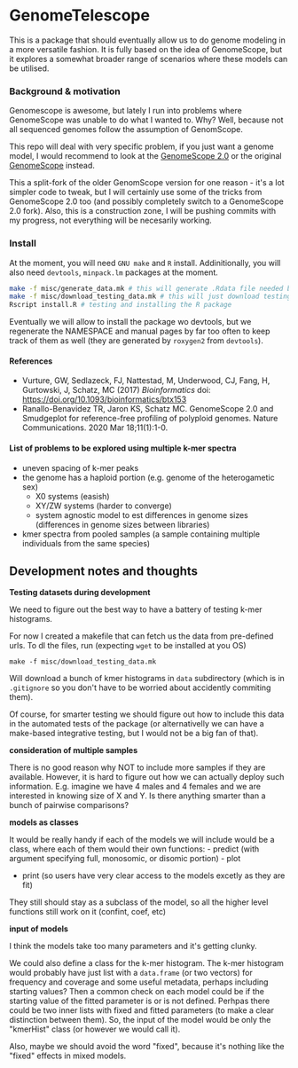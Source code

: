 # GenomeTelescope

This is a package that should eventually allow us to do genome modeling in a more versatile fashion. It is fully based on the idea of GenomeScope, but it explores a somewhat broader range of scenarios where these models can be utilised.

### Background & motivation

Genomescope is awesome, but lately I run into problems where GenomeScope was unable to do what I wanted to. Why? Well, because not all sequenced genomes follow the assumption of GenomScope.

This repo will deal with very specific problem, if you just want a genome model, I would recommend to look at the [GenomeScope 2.0](https://github.com/tbenavi1/genomescope2.0) or the original [GenomeScope](https://github.com/schatzlab/genomescope) instead.

This a split-fork of the older GenomScope version for one reason - it's a lot simpler code to tweak, but I will certainly use some of the tricks from GenomeScope 2.0 too (and possibly completely switch to a GenomeScope 2.0 fork). Also, this is a construction zone, I will be pushing commits with my progress, not everything will be necesarily working.

### Install

At the moment, you will need `GNU make` and `R` install. Addinitionally, you will also need `devtools`, `minpack.lm` packages at the moment.

```bash
make -f misc/generate_data.mk # this will generate .Rdata file needed by the package
make -f misc/download_testing_data.mk # this will just download testing data
Rscript install.R # testing and installing the R package
```

Eventually we will allow to install the package wo devtools, but we regenerate the NAMESPACE and manual pages by far too often to keep track of them as well (they are generated by `roxygen2` from `devtools`).

#### References

- Vurture, GW, Sedlazeck, FJ, Nattestad, M, Underwood, CJ, Fang, H, Gurtowski, J, Schatz, MC (2017) *Bioinformatics* doi: https://doi.org/10.1093/bioinformatics/btx153
- Ranallo-Benavidez TR, Jaron KS, Schatz MC. GenomeScope 2.0 and Smudgeplot for reference-free profiling of polyploid genomes. Nature Communications. 2020 Mar 18;11(1):1-0.

#### List of problems to be explored using multiple k-mer spectra

- uneven spacing of k-mer peaks
- the genome has a haploid portion (e.g. genome of the heterogametic sex)
   - X0 systems (easish)
   - XY/ZW systems (harder to converge)
   - system agnostic model to est differences in genome sizes (differences in genome sizes between libraries)
- kmer spectra from pooled samples (a sample containing multiple individuals from the same species) 

## Development notes and thoughts

**Testing datasets during development**

We need to figure out the best way to have a battery of testing k-mer histograms.

For now I created a makefile that can fetch us the data from pre-defined urls. To dl the files, run (expecting `wget` to be installed at you OS)

```
make -f misc/download_testing_data.mk
```

Will download a bunch of kmer histograms in `data` subdirectory (which is in `.gitignore` so you don't have to be worried about accidently commiting them).

Of course, for smarter testing we should figure out how to include this data in the automated tests of the package (or alternativelly we can have a make-based integrative testing, but I would not be a big fan of that).

**consideration of multiple samples**

There is no good reason why NOT to include more samples if they are available. However, it is hard to figure out how we can actually deploy such information. E.g. imagine we have 4 males and 4 females and we are interested in knowing size of X and Y. Is there anything smarter than a bunch of pairwise comparisons?

**models as classes**

It would be really handy if each of the models we will include would be a class, where each of them would their own functions:
	 - predict (with argument specifying full, monosomic, or disomic portion)
	 - plot
   - print (so users have very clear access to the models excetly as they are fit)

They still should stay as a subclass of the model, so all the higher level functions still work on it (confint, coef, etc)

**input of models**

I think the models take too many parameters and it's getting clunky.

We could also define a class for the k-mer histogram. The k-mer histogram would probably have just list with a `data.frame` (or two vectors) for frequency and coverage and some useful metadata, perhaps including starting values? Then a common check on each model could be if the starting value of the fitted parameter is or is not defined. Perhpas there could be two inner lists with fixed and fitted parameters (to make a clear distinction between them). So, the input of the model would be only the "kmerHist" class (or however we would call it).

Also, maybe we should avoid the word "fixed", because it's nothing like the "fixed" effects in mixed models.
